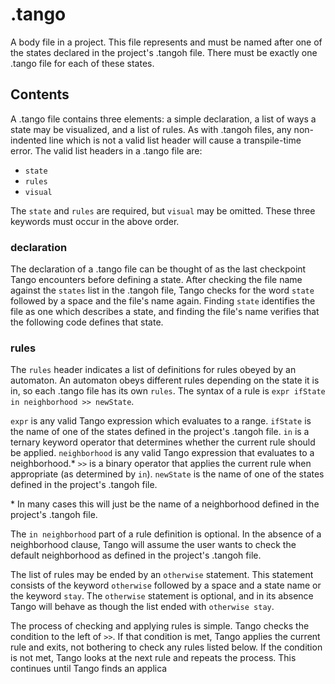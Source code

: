 # .tango
A body file in a project. This file represents and must be named after one of the states declared in the project's .tangoh file. There must be exactly one .tango file for each of these states.

## Contents
A .tango file contains three elements: a simple declaration, a list of ways a state may be visualized, and a list of rules. As with .tangoh files, any non-indented line which is not a valid list header will cause a transpile-time error. The valid list headers in a .tango file are:
- `state`
- `rules`
- `visual`

The `state` and `rules` are required, but `visual` may be omitted. These three keywords must occur in the above order.
### declaration
The declaration of a .tango file can be thought of as the last checkpoint Tango encounters before defining a state. After checking the file name against the `states` list in the .tangoh file, Tango checks for the word `state` followed by a space and the file's name again. Finding `state` identifies the file as one which describes a state, and finding the file's name verifies that the following code defines that state.
### rules
The `rules` header indicates a list of definitions for rules obeyed by an automaton. An automaton obeys different rules depending on the state it is in, so each .tango file has its own `rules`. The syntax of a rule is `expr ifState in neighborhood >> newState`.

`expr` is any valid Tango expression which evaluates to a range.
`ifState` is the name of one of the states defined in the project's .tangoh file.
`in` is a ternary keyword operator that determines whether the current rule should be applied.
`neighborhood` is any valid Tango expression that evaluates to a neighborhood.*
`>>` is a binary operator that applies the current rule when appropriate (as determined by `in`).
`newState` is the name of one of the states defined in the project's .tangoh file.

\* In many cases this will just be the name of a neighborhood defined in the project's .tangoh file.

The `in neighborhood` part of a rule definition is optional. In the absence of a neighborhood clause, Tango will assume the user wants to check the default neighborhood as defined in the project's .tangoh file.

The list of rules may be ended by an `otherwise` statement. This statement consists of the keyword `otherwise` followed by a space and a state name or the keyword `stay`. The `otherwise` statement is optional, and in its absence Tango will behave as though the list ended with `otherwise stay`.

The process of checking and applying rules is simple. Tango checks the condition to the left of `>>`. If that condition is met, Tango applies the current rule and exits, not bothering to check any rules listed below. If the condition is not met, Tango looks at the next rule and repeats the process. This continues until Tango finds an applica
<!--stackedit_data:
eyJoaXN0b3J5IjpbMjEzOTU5NzM3MCwzNDI4MDU5MF19
-->